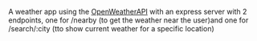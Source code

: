A weather app using the [OpenWeatherAPI](https://openweathermap.org/current) with an express server with 2 endpoints, one for /nearby (to get the weather near the user)and one for /search/:city (tto show current weather for a specific location)



